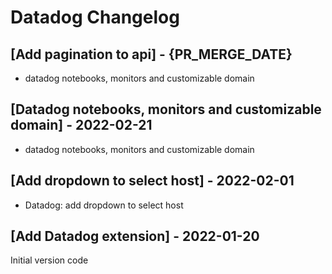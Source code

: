 # Datadog Changelog


## [Add pagination to api] - {PR_MERGE_DATE}

* datadog notebooks, monitors and customizable domain

## [Datadog notebooks, monitors and customizable domain] - 2022-02-21

* datadog notebooks, monitors and customizable domain

## [Add dropdown to select host] - 2022-02-01

* Datadog: add dropdown to select host 

## [Add Datadog extension] - 2022-01-20

Initial version code
